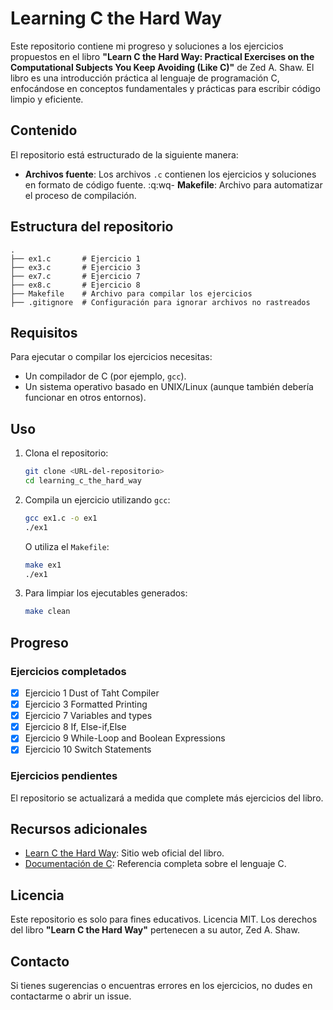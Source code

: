 # Learning C the Hard Way

Este repositorio contiene mi progreso y soluciones a los ejercicios propuestos en el libro **"Learn C the Hard Way: Practical Exercises on the Computational Subjects You Keep Avoiding (Like C)"** de Zed A. Shaw. El libro es una introducción práctica al lenguaje de programación C, enfocándose en conceptos fundamentales y prácticas para escribir código limpio y eficiente.

## Contenido

El repositorio está estructurado de la siguiente manera:

- **Archivos fuente**: Los archivos `.c` contienen los ejercicios y soluciones en formato de código fuente.
:q:wq- **Makefile**: Archivo para automatizar el proceso de compilación.

## Estructura del repositorio

```
.
├── ex1.c       # Ejercicio 1
├── ex3.c       # Ejercicio 3
├── ex7.c       # Ejercicio 7
├── ex8.c       # Ejercicio 8
├── Makefile    # Archivo para compilar los ejercicios
├── .gitignore  # Configuración para ignorar archivos no rastreados
```

## Requisitos

Para ejecutar o compilar los ejercicios necesitas:

- Un compilador de C (por ejemplo, `gcc`).
- Un sistema operativo basado en UNIX/Linux (aunque también debería funcionar en otros entornos).

## Uso

1. Clona el repositorio:
   ```bash
   git clone <URL-del-repositorio>
   cd learning_c_the_hard_way
   ```

2. Compila un ejercicio utilizando `gcc`:
   ```bash
   gcc ex1.c -o ex1
   ./ex1
   ```

   O utiliza el `Makefile`:
   ```bash
   make ex1
   ./ex1
   ```

3. Para limpiar los ejecutables generados:
   ```bash
   make clean
   ```

## Progreso

### Ejercicios completados

- [x] Ejercicio 1 Dust of Taht Compiler
- [x] Ejercicio 3 Formatted Printing
- [x] Ejercicio 7 Variables and types
- [x] Ejercicio 8 If, Else-if,Else
- [x] Ejercicio 9 While-Loop and Boolean Expressions
- [x] Ejercicio 10 Switch Statements

### Ejercicios pendientes

El repositorio se actualizará a medida que complete más ejercicios del libro.

## Recursos adicionales

- [Learn C the Hard Way](https://learncodethehardway.org/c/): Sitio web oficial del libro.
- [Documentación de C](https://en.cppreference.com/w/c): Referencia completa sobre el lenguaje C.

## Licencia

Este repositorio es solo para fines educativos. Licencia MIT. Los derechos del libro **"Learn C the Hard Way"** pertenecen a su autor, Zed A. Shaw.

## Contacto

Si tienes sugerencias o encuentras errores en los ejercicios, no dudes en contactarme o abrir un issue.

